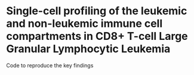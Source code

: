 # Single-cell profiling of the leukemic and non-leukemic immune cell compartments in CD8+ T-cell Large Granular Lymphocytic Leukemia

Code to reproduce the key findings 
